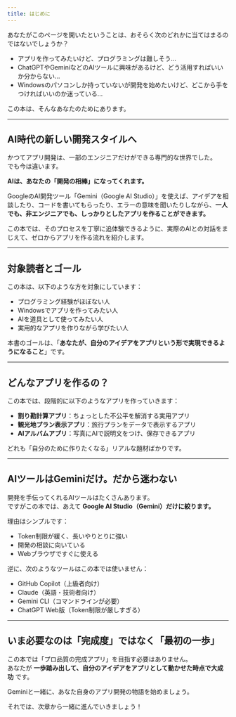 ```yaml
---
title: はじめに
---
```


あなたがこのページを開いたということは、おそらく次のどれかに当てはまるのではないでしょうか？

- アプリを作ってみたいけど、プログラミングは難しそう…
- ChatGPTやGeminiなどのAIツールに興味があるけど、どう活用すればいいか分からない…
- Windowsのパソコンしか持っていないが開発を始めたいけど、どこから手をつければいいのか迷っている…

この本は、そんなあなたのためにあります。

---

## AI時代の新しい開発スタイルへ

かつてアプリ開発は、一部のエンジニアだけができる専門的な世界でした。  
でも今は違います。

**AIは、あなたの「開発の相棒」になってくれます。**

GoogleのAI開発ツール「Gemini（Google AI Studio）」を使えば、アイデアを相談したり、コードを書いてもらったり、エラーの意味を聞いたりしながら、**一人でも、非エンジニアでも、しっかりとしたアプリを作ることができます。**

この本では、そのプロセスを丁寧に追体験できるように、実際のAIとの対話をまじえて、ゼロからアプリを作る流れを紹介します。

---

## 対象読者とゴール

この本は、以下のような方を対象にしています：

- プログラミング経験がほぼない人
- Windowsでアプリを作ってみたい人
- AIを道具として使ってみたい人
- 実用的なアプリを作りながら学びたい人

本書のゴールは、「**あなたが、自分のアイデアをアプリという形で実現できるようになること**」です。

---

## どんなアプリを作るの？

この本では、段階的に以下のようなアプリを作っていきます：

- **割り勘計算アプリ**：ちょっとした不公平を解消する実用アプリ
- **観光地プラン表示アプリ**：旅行プランをデータで表示するアプリ
- **AIアルバムアプリ**：写真にAIで説明文をつけ、保存できるアプリ

どれも「自分のために作りたくなる」リアルな題材ばかりです。

---

## AIツールはGeminiだけ。だから迷わない

開発を手伝ってくれるAIツールはたくさんあります。  
ですがこの本では、あえて **Google AI Studio（Gemini）だけに絞ります。**

理由はシンプルです：

- Token制限が緩く、長いやりとりに強い
- 開発の相談に向いている
- Webブラウザですぐに使える

逆に、次のようなツールはこの本では使いません：

- GitHub Copilot（上級者向け）
- Claude（英語・技術者向け）
- Gemini CLI（コマンドラインが必要）
- ChatGPT Web版（Token制限が厳しすぎる）

---

## いま必要なのは「完成度」ではなく「最初の一歩」

この本では「プロ品質の完成アプリ」を目指す必要はありません。  
あなたが **一歩踏み出して、自分のアイデアをアプリとして動かせた時点で大成功** です。

Geminiと一緒に、あなた自身のアプリ開発の物語を始めましょう。

それでは、次章から一緒に進んでいきましょう！
